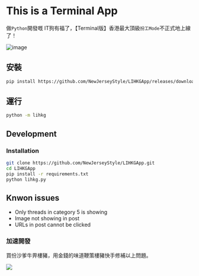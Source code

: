 # This is a Terminal App
做`Python`開發嘅 IT狗有福了，【Terminal版】香港最大頂級`扮工Mode`不正式地上線了！

![image](https://user-images.githubusercontent.com/22520563/206852067-ef16e7b9-551d-4cad-b7ab-e6cf294d8d17.png)

## 安裝
```bash
pip install https://github.com/NewJerseyStyle/LIHKGApp/releases/download/v0.1/lihkg-0.1-py2.py3-none-any.whl
```

## 運行
```bash
python -m lihkg
```

## Development
### Installation
```bash
git clone https://github.com/NewJerseyStyle/LIHKGApp.git
cd LIHKGApp
pip install -r requirements.txt
python lihkg.py
```

## Knwon issues
- Only threads in category 5 is showing
- Image not showing in post
- URLs in post cannot be clicked

### 加速開發
買份沙爹牛畀樓豬，用金錢的味道鞭策樓豬快手修補以上問題。

<a href="https://www.buymeacoffee.com/mercyReleaser"><img src="https://img.buymeacoffee.com/button-api/?text=Buy me a Satay beef noodle&emoji=🍜&slug=mercyReleaser&button_colour=FFDD00&font_colour=000000&font_family=Cookie&outline_colour=000000&coffee_colour=ffffff" /></a>
